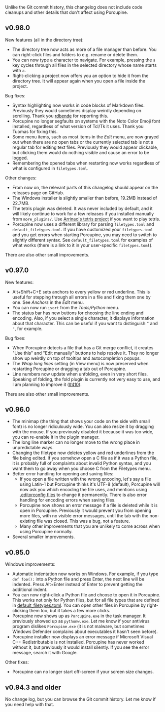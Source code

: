 Unlike the Git commit history, this changelog does not include code cleanups
and other details that don't affect using Porcupine.


## v0.98.0

New features (all in the directory tree):
- The directory tree now acts as more of a file manager than before.
    You can right-click files and folders to e.g. rename or delete them.
- You can now type a character to navigate.
    For example, pressing the `a` key cycles through all files in the selected directory
    whose name starts with `a`.
- Right-clicking a project now offers you an option to hide it from the directory tree.
    It will appear again when you open a file inside the project.

Bug fixes:
- Syntax highlighting now works in code blocks of Markdown files.
    Previously they would sometimes display weirdly depending on scrolling.
    Thank you [rdbende](https://github.com/rdbende) for reporting this.
- Porcupine no longer segfaults on systems with the Noto Color Emoji font installed,
    regardless of what version of Tcl/Tk it uses.
    Thank you Tuomas for fixing this.
- Some menu items, such as most items in the *Edit* menu,
    are now grayed out when there are no open tabs
    or the currently selected tab is not a regular tab for editing text files.
    Previously they would appear clickable,
    but clicking them would do nothing visible and cause an error to be logged.
- Remembering the opened tabs when restarting now works
    regardless of what is configured in `filetypes.toml`.

Other changes:
- From now on, the relevant parts of this changelog should appear on the releases page on GitHub.
- The Windows installer is slightly smaller than before, 19.2MB instead of 22.7MB.
- The tetris plugin was deleted.
    It was never included by default,
    and it will likely continue to work for a few releases
    if you installed manually from `more_plugins/`.
    Use [Arrinao's tetris project](https://github.com/Arrinao/tetris)
    if you want to play tetris.
- Porcupine now uses a different library for parsing `filetypes.toml` and `default_filetypes.toml`.
    If you have customized your `filetypes.toml` and you get errors when starting Porcupine,
    you may need to switch to slightly different syntax.
    See `default_filetypes.toml` for examples of what works
    (there is a link to it in your user-specific `filetypes.toml`).

There are also other small improvements.


## v0.97.0

New features:
- Alt+Shift+C+E sets anchors to every yellow or red underline.
    This is useful for stepping through all errors in a file and fixing them one by one.
    See *Anchors* in the *Edit* menu.
- You can now run `isort` from the *Tools/Python* menu.
- The status bar has new buttons for choosing the line ending and encoding.
    Also, if you select a single character, it displays information about that character.
    This can be useful if you want to distinguish `“` and `"`, for example.

Bug fixes:
- When Porcupine detects a file that has a Git merge conflict,
    it creates "Use this" and "Edit manually" buttons to help resolve it.
    They no longer show up weirdly on top of tooltips and autocompletion popups.
- The *Wrap long lines* setting (in View menu) is now preserved
    when restarting Porcupine or dragging a tab out of Porcupine.
- Line numbers now update when unfolding, even in very short files.
    Speaking of folding, the fold plugin is currently not very easy to use,
    and I am planning to improve it ([#410](https://github.com/Akuli/porcupine/issues/410)).

There are also other small improvements.


## v0.96.0

- The minimap (the thing that shows your code on the side with small font)
    is no longer ridiculously wide.
    You can also resize it by dragging with the mouse.
    If you previously disabled it because it was too wide,
    you can re-enable it in the plugin manager.
- The long line marker can no longer move to the wrong place in unpredictable ways.
- Changing the filetype now deletes yellow and red underlines from the file being edited.
    If you somehow open a C file as if it was a Python file,
    it is probably full of complaints about invalid Python syntax,
    and you want them to go away when you choose C from the Filetypes menu.
- Better error handling for opening and saving files:
    - If you open a file written with the wrong encoding,
        let's say a file using Latin-1 but Porcupine thinks it's UTF-8 (default),
        Porcupine will now ask you which encoding the file uses,
        and mentions using [.editorconfig files](https://editorconfig.org/) to change it permanently.
        There is also error handling for encoding errors when saving files.
    - Porcupine now shows an error message if a file is deleted while it is open in Porcupine.
        Previously it would prevent you from opening more files, with no visible error messages,
        until the tab with the non-existing file was closed.
        This was a bug, not a feature.
    - Many other improvements that you are unlikely to come across when using Porcupine normally.
- Several smaller improvements.


## v0.95.0

Windows improvements:
- Automatic indentation now works on Windows.
    For example, if you type `def foo():` into a Python file and press Enter,
    the next line will be indented.
    Press Alt+Enter instead of Enter to prevent getting the additional indent.
- You can now right-click a Python file and choose to open it in Porcupine.
    This works not only for Python files, but for all file types that are defined in
    [default_filetypes.toml](https://github.com/Akuli/porcupine/blob/v0.95.0/porcupine/default_filetypes.toml).
    You can open other files in Porcupine by right-clicking them too,
    but it takes a few more clicks.
- Porcupine now shows up as `Porcupine.exe` in the task manager.
    It previously showed up as `pythonw.exe`.
    Let me know if your antivirus program dislikes `Porcupine.exe`
    (it is not malware, but sometimes Windows Defender
    complains about executables it hasn't seen before).
- Porcupine installer now displays an error message if Microsoft Visual C++ Redistributable is not installed.
    Porcupine has never worked without it, but previously it would install silently.
    If you see the error message, search it with Google.

Other fixes:
- Porcupine can no longer start off-screen if your screen size changes.


## v0.94.3 and older

No change log, but you can browse the Git commit history.
Let me know if you need help with that.
